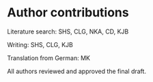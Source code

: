 # Author contributions
Literature search: SHS, CLG, NKA, CD, KJB

Writing: SHS, CLG, KJB

Translation from German: MK

All authors reviewed and approved the final draft.